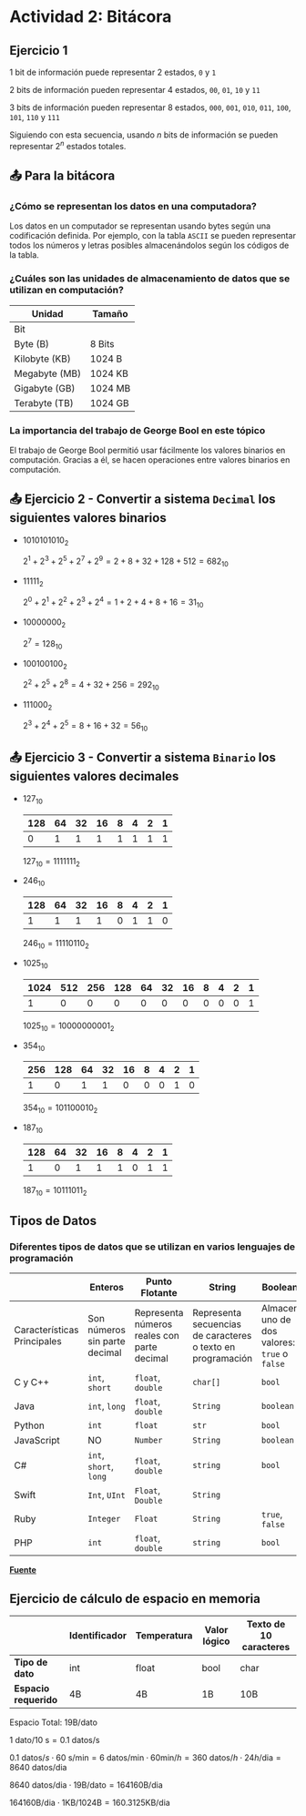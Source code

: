 # Actividad 2: Bitácora

## Ejercicio 1

1 bit de información puede representar 2 estados, `0` y `1`

2 bits de información pueden representar 4 estados, `00`, `01`, `10` y `11`

3 bits de información pueden representar 8 estados, `000`, `001`, `010`, `011`, `100`, `101`, `110` y `111`

Siguiendo con esta secuencia, usando $n$ bits de información se pueden representar $2^{n}$ estados totales.

## 📤 Para la bitácora

### ¿Cómo se representan los datos en una computadora?

Los datos en un computador se representan usando bytes según una codificación definida. Por ejemplo, con la tabla `ASCII` se pueden representar todos los números y letras posibles almacenándolos según los códigos de la tabla.

### ¿Cuáles son las unidades de almacenamiento de datos que se utilizan en computación?

|Unidad|Tamaño|
|------|------|
|Bit||
|Byte (B)|8 Bits|
|Kilobyte (KB)|1024 B|
|Megabyte (MB)|1024 KB|
|Gigabyte (GB)|1024 MB|
|Terabyte (TB)|1024 GB|

### La importancia del trabajo de George Bool en este tópico

El trabajo de George Bool permitió usar fácilmente los valores binarios en computación. Gracias a él, se hacen operaciones entre valores binarios en computación.

## 📤 Ejercicio 2 - Convertir a sistema `Decimal` los siguientes valores binarios

- $1010101010_2$

  $2^{1}+2^{3}+2^{5}+2^{7}+2^{9}=2+8+32+128+512=682_{10}$

- $11111_2$

  $2^{0}+2^{1}+2^{2}+2^{3}+2^{4}=1+2+4+8+16=31_{10}$

- $10000000_2$

  $2^{7}=128_{10}$

- $100100100_2$

  $2^{2}+2^{5}+2^{8}=4+32+256=292_{10}$

- $111000_2$

  $2^{3}+2^{4}+2^{5}=8+16+32=56_{10}$

## 📤 Ejercicio 3 - Convertir a sistema `Binario` los siguientes valores decimales

- $127_{10}$

  |128|64|32|16|8|4|2|1|
  |---|--|--|--|-|-|-|-|
  |0|1|1|1|1|1|1|1|
  
  $127_{10}=111 1111_2$

- $246_{10}$

  |128|64|32|16|8|4|2|1|
  |---|--|--|--|-|-|-|-|
  |1|1|1|1|0|1|1|0|
  
  $246_{10}=1111 0110_{2}$

- $1025_{10}$

  |1024|512|256|128|64|32|16|8|4|2|1|
  |----|---|---|---|--|--|--|-|-|-|-|
  |1|0|0|0|0|0|0|0|0|0|1|

  $1025_{10}=100 0000 0001_{2}$

- $354_{10}$

  |256|128|64|32|16|8|4|2|1|
  |---|---|--|--|--|-|-|-|-|
  |1|0|1|1|0|0|0|1|0|

  $354_{10}=1 0110 0010_{2}$

- $187_{10}$

  |128|64|32|16|8|4|2|1|
  |---|--|--|--|-|-|-|-|
  |1|0|1|1|1|0|1|1|

  $187_{10}=1011 1011_{2}$

## Tipos de Datos

### Diferentes tipos de datos que se utilizan en varios lenguajes de programación

||Enteros|Punto Flotante|String|Booleano|Char|
|-|------|--------------|------|--------|----|
|Características Principales|Son números sin parte decimal|Representa números reales con parte decimal|Representa secuencias de caracteres o texto en programación|Almacena uno de dos valores: `true` o `false`|Representa un sólo carácter alfanumérico|
|C y C++|`int`, `short`|`float`, `double`|`char[]`|`bool`|`char`|
|Java|`int`, `long`|`float`, `double`|`String`|`boolean`|`char`|
|Python|`int`|`float`|`str`|`bool`|NO|
|JavaScript|NO|`Number`|`String`|`boolean`|NO|
|C#|`int`, `short`, `long`|`float`, `double`|`string`|`bool`|`char`|
|Swift|`Int`, `UInt`|`Float`, `Double`|`String`||`Character`|
|Ruby|`Integer`|`Float`|`String`|`true`, `false`|`char`|
|PHP|`int`|`float`, `double`|`string`|`bool`|`char`|

[**Fuente**](https://www.apinem.com/tipos-de-datos-programacion)

## Ejercicio de cálculo de espacio en memoria

| |Identificador|Temperatura|Valor lógico|Texto de 10 caracteres|
|-|-------------|-----------|------------|----------------------|
|**Tipo de dato**|int|float|bool|char|
|**Espacio requerido**|4B|4B|1B|10B|

Espacio Total: ${19\text{B}}/\text{dato}$

$1\text{ dato}/10\text{ s}=0.1\text{ datos}/\text{s}$

$0.1\text{ datos}/s\cdot60\text{ s}/\text{min}=6\text{ datos}/\text{min}\cdot60\text{min}/h=360\text{ datos}/h\cdot24h/\text{dia}=8640\text{ datos}/\text{dia}$

$8640\text{ datos}/\text{dia}\cdot19\text{B}/\text{dato}=164160\text{B}/\text{dia}$

$164160\text{B}/\text{dia}\cdot1\text{KB}/1024\text{B}=160.3125\text{KB}/\text{dia}$
